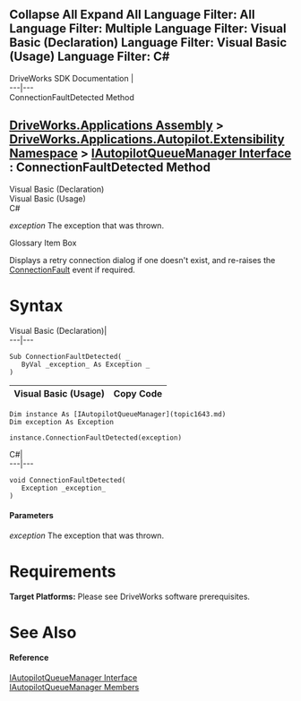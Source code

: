 Collapse All Expand All Language Filter: All  Language Filter: Multiple  Language Filter: Visual Basic (Declaration) Language Filter: Visual Basic (Usage) Language Filter: C#  
---  
DriveWorks SDK Documentation  |   
---|---  
ConnectionFaultDetected Method   
  
[DriveWorks.Applications Assembly](topic13.md) > [DriveWorks.Applications.Autopilot.Extensibility Namespace](topic1633.md) > [IAutopilotQueueManager Interface](topic1643.md) : ConnectionFaultDetected Method  
---  
  
Visual Basic (Declaration)    
Visual Basic (Usage)    
C# 

_exception_
    The exception that was thrown.

Glossary Item Box

Displays a retry connection dialog if one doesn't exist, and re-raises the [ConnectionFault](topic1653.md) event if required. 

# Syntax

Visual Basic (Declaration)|   
---|---  
      
    
    Sub ConnectionFaultDetected( _
       ByVal _exception_ As Exception _
    )   
  
Visual Basic (Usage)| Copy Code  
---|---  
      
    
    Dim instance As [IAutopilotQueueManager](topic1643.md)
    Dim exception As Exception
     
    instance.ConnectionFaultDetected(exception)  
  
C#|   
---|---  
      
    
    void ConnectionFaultDetected( 
       Exception _exception_
    )  
  
#### Parameters

 _exception_
    The exception that was thrown.

# Requirements

**Target Platforms:** Please see DriveWorks software prerequisites.

# See Also

#### Reference

[IAutopilotQueueManager Interface](topic1643.md)   
[IAutopilotQueueManager Members](topic1644.md)


